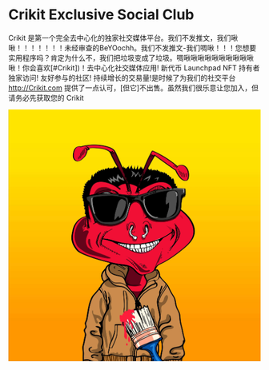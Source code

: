 # Crikit Exclusive Social Club

Crikit 是第一个完全去中心化的独家社交媒体平台。我们不发推文，我们啾啾！！！！！！！未经审查的BeYOochh。我们不发推文-我们啁啾！！！您想要实用程序吗？肯定为什么不，我们把垃圾变成了垃圾。啁啾啾啾啾啾啾啾啾啾啾啾！你会喜欢[#Crikit])！去中心化社交媒体应用! 新代币 Launchpad  NFT 持有者独家访问! 友好参与的社区!  持续增长的交易量!是时候了为我们的社交平台 http://Crikit.com 提供了一点认可，[但它]不出售。虽然我们很乐意让您加入，但请务必先获取您的 Crikit 

![nft](1.jpg)
